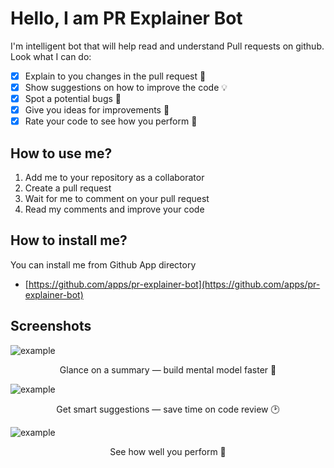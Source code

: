 # Hello, I am PR Explainer Bot 
I'm intelligent bot that will help read and understand Pull requests on github.
Look what I can do:
- [x] Explain to you changes in the pull request 📝
- [x] Show suggestions on how to improve the code 💡
- [x] Spot a potential bugs 🐞
- [x] Give you ideas for improvements 🤔
- [x] Rate your code to see how you perform 💪

## How to use me?
1. Add me to your repository as a collaborator
2. Create a pull request
3. Wait for me to comment on your pull request
4. Read my comments and improve your code

## How to install me?

You can install me from Github App directory

* [https://github.com/apps/pr-explainer-bot](https://github.com/apps/pr-explainer-bot)

## Screenshots

![example](/images/example4.png)
<p style="text-align: center;">Glance on a summary — build mental model faster 🧠</p>

![example](/images/example5.png)
<p style="text-align: center;">Get smart suggestions — save time on code review 🕑</p>

![example](/images/example6.png)
<p style="text-align: center;">See how well you perform 💪</p>